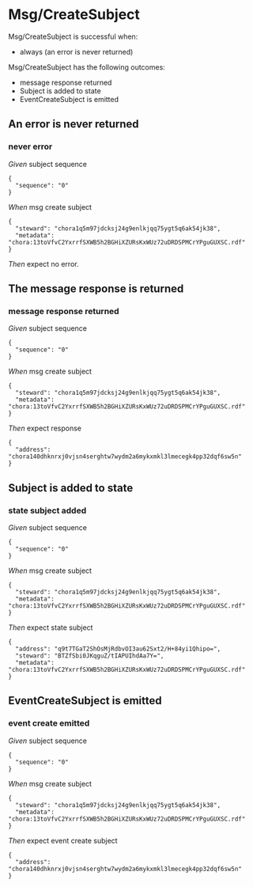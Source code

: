 # Msg/CreateSubject

Msg/CreateSubject is successful when:
  - always (an error is never returned)

  Msg/CreateSubject has the following outcomes:
  - message response returned
  - Subject is added to state
  - EventCreateSubject is emitted

## An error is never returned

### never error

_Given_ subject sequence

```
{
  "sequence": "0"
}
```

_When_ msg create subject

```
{
  "steward": "chora1q5m97jdcksj24g9enlkjqq75ygt5q6ak54jk38",
  "metadata": "chora:13toVfvC2YxrrfSXWB5h2BGHiXZURsKxWUz72uDRDSPMCrYPguGUXSC.rdf"
}
```

_Then_ expect no error.

## The message response is returned

### message response returned

_Given_ subject sequence

```
{
  "sequence": "0"
}
```

_When_ msg create subject

```
{
  "steward": "chora1q5m97jdcksj24g9enlkjqq75ygt5q6ak54jk38",
  "metadata": "chora:13toVfvC2YxrrfSXWB5h2BGHiXZURsKxWUz72uDRDSPMCrYPguGUXSC.rdf"
}
```

_Then_ expect response

```
{
  "address": "chora140dhknrxj0vjsn4serghtw7wydm2a6mykxmkl3lmecegk4pp32dqf6sw5n"
}
```

## Subject is added to state

### state subject added

_Given_ subject sequence

```
{
  "sequence": "0"
}
```

_When_ msg create subject

```
{
  "steward": "chora1q5m97jdcksj24g9enlkjqq75ygt5q6ak54jk38",
  "metadata": "chora:13toVfvC2YxrrfSXWB5h2BGHiXZURsKxWUz72uDRDSPMCrYPguGUXSC.rdf"
}
```

_Then_ expect state subject

```
{
  "address": "q9t7TGaT2ShOsMjRdbvOI3au62Sxt2/H+84yi1Qhipo=",
  "steward": "BTZfSbi0JKqguZ/tIAPUIhdAa7Y=",
  "metadata": "chora:13toVfvC2YxrrfSXWB5h2BGHiXZURsKxWUz72uDRDSPMCrYPguGUXSC.rdf"
}
```

## EventCreateSubject is emitted

### event create emitted

_Given_ subject sequence

```
{
  "sequence": "0"
}
```

_When_ msg create subject

```
{
  "steward": "chora1q5m97jdcksj24g9enlkjqq75ygt5q6ak54jk38",
  "metadata": "chora:13toVfvC2YxrrfSXWB5h2BGHiXZURsKxWUz72uDRDSPMCrYPguGUXSC.rdf"
}
```

_Then_ expect event create subject

```
{
  "address": "chora140dhknrxj0vjsn4serghtw7wydm2a6mykxmkl3lmecegk4pp32dqf6sw5n"
}
```
